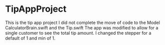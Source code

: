 # TipAppProject
This is the tip app project
I did not complete the move of code to the Model CalculatorBrain.swift and the Tip.swift
The app was modified to allow for a single customer to see the total tip amount.
I changed the stepper for a default of 1 and min of 1.
